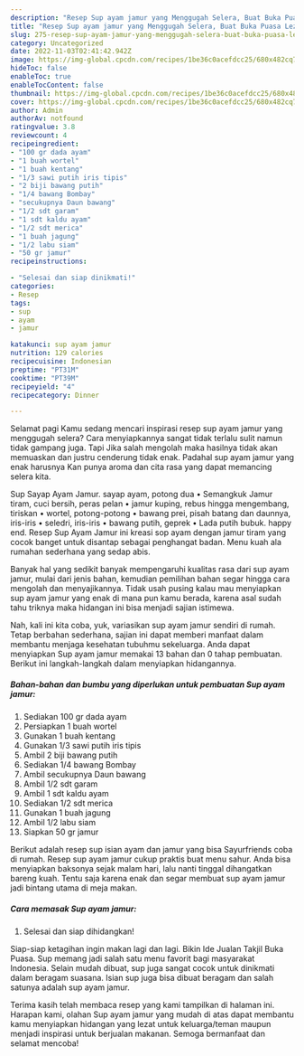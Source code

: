 ```yaml
---
description: "Resep Sup ayam jamur yang Menggugah Selera, Buat Buka Puasa Lezat Sekali"
title: "Resep Sup ayam jamur yang Menggugah Selera, Buat Buka Puasa Lezat Sekali"
slug: 275-resep-sup-ayam-jamur-yang-menggugah-selera-buat-buka-puasa-lezat-sekali
category: Uncategorized
date: 2022-11-03T02:41:42.942Z
image: https://img-global.cpcdn.com/recipes/1be36c0acefdcc25/680x482cq70/sup-ayam-jamur-foto-resep-utama.jpg
hideToc: false
enableToc: true
enableTocContent: false
thumbnail: https://img-global.cpcdn.com/recipes/1be36c0acefdcc25/680x482cq70/sup-ayam-jamur-foto-resep-utama.jpg
cover: https://img-global.cpcdn.com/recipes/1be36c0acefdcc25/680x482cq70/sup-ayam-jamur-foto-resep-utama.jpg
author: Admin
authorAv: notfound
ratingvalue: 3.8
reviewcount: 4
recipeingredient:
- "100 gr dada ayam"
- "1 buah wortel"
- "1 buah kentang"
- "1/3 sawi putih iris tipis"
- "2 biji bawang putih"
- "1/4 bawang Bombay"
- "secukupnya Daun bawang"
- "1/2 sdt garam"
- "1 sdt kaldu ayam"
- "1/2 sdt merica"
- "1 buah jagung"
- "1/2 labu siam"
- "50 gr jamur"
recipeinstructions:

- "Selesai dan siap dinikmati!"
categories:
- Resep
tags:
- sup
- ayam
- jamur

katakunci: sup ayam jamur 
nutrition: 129 calories
recipecuisine: Indonesian
preptime: "PT31M"
cooktime: "PT39M"
recipeyield: "4"
recipecategory: Dinner

---
```



Selamat pagi Kamu sedang mencari inspirasi resep sup ayam jamur yang menggugah selera? Cara menyiapkannya sangat tidak terlalu sulit namun tidak gampang juga. Tapi Jika salah mengolah maka hasilnya tidak akan memuaskan dan justru cenderung tidak enak. Padahal sup ayam jamur yang enak harusnya Kan punya aroma dan cita rasa yang dapat memancing selera kita.


Sup Sayap Ayam Jamur. sayap ayam, potong dua • Semangkuk Jamur tiram, cuci bersih, peras pelan • jamur kuping, rebus hingga mengembang, tiriskan • wortel, potong-potong • bawang prei, pisah batang dan daunnya, iris-iris • seledri, iris-iris • bawang putih, geprek • Lada putih bubuk. happy end. Resep Sup Ayam Jamur ini kreasi sop ayam dengan jamur tiram yang cocok banget untuk disantap sebagai penghangat badan. Menu kuah ala rumahan sederhana yang sedap abis.

Banyak hal yang sedikit banyak mempengaruhi kualitas rasa dari sup ayam jamur, mulai dari jenis bahan, kemudian pemilihan bahan segar hingga cara mengolah dan menyajikannya. Tidak usah pusing kalau mau menyiapkan sup ayam jamur yang enak di mana pun kamu berada, karena asal sudah tahu triknya maka hidangan ini bisa menjadi sajian istimewa.


Nah, kali ini kita coba, yuk, variasikan sup ayam jamur sendiri di rumah. Tetap berbahan sederhana, sajian ini dapat memberi manfaat dalam membantu menjaga kesehatan tubuhmu sekeluarga. Anda dapat menyiapkan Sup ayam jamur memakai 13 bahan dan 0 tahap pembuatan. Berikut ini langkah-langkah dalam menyiapkan hidangannya.

<!--inarticleads1-->

##### Bahan-bahan dan bumbu yang diperlukan untuk pembuatan Sup ayam jamur:

1. Sediakan 100 gr dada ayam
1. Persiapkan 1 buah wortel
1. Gunakan 1 buah kentang
1. Gunakan 1/3 sawi putih iris tipis
1. Ambil 2 biji bawang putih
1. Sediakan 1/4 bawang Bombay
1. Ambil secukupnya Daun bawang
1. Ambil 1/2 sdt garam
1. Ambil 1 sdt kaldu ayam
1. Sediakan 1/2 sdt merica
1. Gunakan 1 buah jagung
1. Ambil 1/2 labu siam
1. Siapkan 50 gr jamur


Berikut adalah resep sup isian ayam dan jamur yang bisa Sayurfriends coba di rumah. Resep sup ayam jamur cukup praktis buat menu sahur. Anda bisa menyiapkan baksonya sejak malam hari, lalu nanti tinggal dihangatkan bareng kuah. Tentu saja karena enak dan segar membuat sup ayam jamur jadi bintang utama di meja makan. 

<!--inarticleads2-->

##### Cara memasak Sup ayam jamur:


1. Selesai dan siap dihidangkan!

Siap-siap ketagihan ingin makan lagi dan lagi. Bikin Ide Jualan Takjil Buka Puasa. Sup memang jadi salah satu menu favorit bagi masyarakat Indonesia. Selain mudah dibuat, sup juga sangat cocok untuk dinikmati dalam beragam suasana. Isian sup juga bisa dibuat beragam dan salah satunya adalah sup ayam jamur. 

Terima kasih telah membaca resep yang kami tampilkan di halaman ini. Harapan kami, olahan Sup ayam jamur yang mudah di atas dapat membantu kamu menyiapkan hidangan yang lezat untuk keluarga/teman maupun menjadi inspirasi untuk berjualan makanan. Semoga bermanfaat dan selamat mencoba!
